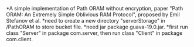 *A simple implementation of Path ORAM without encryption, paper "Path ORAM: An Extremely Simple Oblivious RAM Protocol", proposed by Emil Stefanov et al.
*need to create a new directory "serverStorage" in /PathORAM to store bucket file.
*need jar package guava-19.0.jar.
*first run class "Server" in package com.server, then run class "Client" in package com.client.

